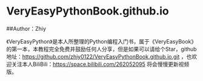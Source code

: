 # VeryEasyPythonBook.github.io
##Author：Zhiy

《VeryEasyPython》是本人所整理的Python编程入门书，属于《VeryEasyBook》的第一本，本教程完全免费并鼓励任何人分享，但是如果可以请给个Star，github地址：https://github.com/zhiy0122/VeryEasyPythonBook.github.io.git  ，也欢迎关注本人BiliBili：<https://space.bilibili.com/262052095> 将会慢慢更新视频版。

